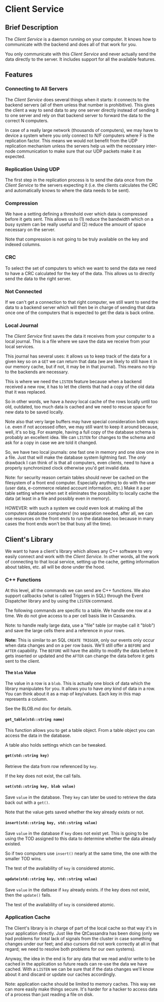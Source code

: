 
# Client Service

## Brief Description

The _Client Service_ is a daemon running on your computer. It knows how to
communicate with the backend and does all of that work for you.

You only communicate with this _Client Service_ and never actually send
the data directly to the server. It includes support for all the available
features.

## Features

### Connecting to All Servers

The _Client Service_ does several things when it starts: it connects to
the backend servers (all of them unless that number is prohibitive). This
gives the client a way to send data to any one server directly instead
of sending it to one server and rely on that backend server to forward
the data to the correct N computers.

In case of a really large network (thousands of computers), we may have
to device a system where you only connect to N/F computers where F is
the replication factor. This means we would not benefit from the UDP
replication mechanism unless the servers help us with the necessary
inter-node communication to make sure that our UDP packets make it as
expected.

### Replication Using UDP

The first step in the replication process is to send the data once from
the _Client Service_ to the servers expecting it (i.e. the clients
calculates the CRC and automatically knows to where the data needs to
be sent).

### Compression

We have a setting defining a threshold over which data is compressed before
it gets sent. This allows us to (1) reduce the bandwidth which on a busy
system can be really useful and (2) reduce the amount of space necessary
on the server.

Note that compression is not going to be truly available on the key and
indexed columns.

### CRC

To select the set of computers to which we want to send the data we need
to have a CRC calculated for the key of the data. This allows us to
directly send the data to the right server.

### Not Connected

If we can't get a connection to that right computer, we still want to
send the data to a backend server which will then be in charge of sending
that data once one of the computers that is expected to get the data is
back online.

### Local Journal

The _Client Service_ first saves the data it receives from your computer
to a local journal. This is a file where we save the data we receive from
your local services.

This journal has several uses: it allows us to keep track of the data
for a given key so on a `GET` we can return that data (we are likely to
still have it in our memory cache, but if not, it may be in that journal).
This means no trip to the backends are necessary.

This is where we need the `LISTEN` feature because when a backend received
a new row, it has to let the clients that had a copy of the old data that
it was replaced.

So in other words, we have a _heavy_ local cache of the rows locally until
too old, outdated, too much data is cached and we need to rescue space for
new data to be saved locally.

Note also that very large buffers may have special consideration both
ways: i.e. even if not accessed often, we may still want to keep it around
because, well, it's so big. For example, having a full copy of the database
schema is probably an excellent idea. We can `LISTEN` for changes to the
schema and ask for a copy in case we are told it changed.

So, we have two local journals: one fast one in memory and one slow one
in a file. Just that will make the database system lightning fast. The _only_
drawback I can think of is that all computers, even clients, need to have
a properly synchronized clock otherwise you'd get invalid data.

Note: for security reason certain tables should never be cached on the
filesystem of a front end computer. Especially anything to do with the
user (user data, e-commerce related account information, etc.) Make it
a per table setting where when set it eliminates the possibility to
locally cache the data (at least in a file and possibly even in memory).

HOWEVER: with such a system we could even look at making all the computers
database computers! (no separation needed, after all, we can use resources
on the front ends to run the database too because in many cases the front
ends won't be that busy all the time).

## Client's Library

We want to have a client's library which allows any C++ software to
very easily connect and work with the _Client Service_. In other words,
all the work of connecting to that local service, setting up the cache,
getting information about tables, etc. all will be done under the hood.

### C++ Functions

At this level, all the commands we can send are C++ functions. We also
support callbacks (what is called Triggers in SQL) through the Event
Dispatcher library and by using the `LISTEN` command.

The following commands are specific to a table. We handle one row at
a time. We do not give access to a per cell basis like in Cassandra.

Note: to handle really large data, use a "file" table (or maybe call
it "blob") and save the large cells there and a reference in your
rows.

**Note:** This is similar to an SQL `CREATE TRIGGER`, only our events
only occur when data changes and on a per row basis. We'll still offer
a `BEFORE` and `AFTER` capability. The `BEFORE` will have the ability
to modify the data before it gets inserted or updated and the `AFTER`
can change the data before it gets sent to the client.

#### The `blob` Value

The value in a row is a `blob`. This is actually one block of data
which the library manipulates for you. It allows you to have _any_
kind of data in a row. You can think about it as a map of key/values.
Each key in this map represents a column.

See the BLOB.md doc for details.

#### `get_table(std::string name)`

This function allows you to get a table object. From a table object
you can access the data in the database.

A table also holds settings which can be tweaked.

#### `get(std::string key)`

Retrieve the data from row referenced by `key`.

If the key does not exist, the call fails.

#### `set(std::string key, blob value)`

Save `value` in the database. They `key` can later be used to retrieve
the data back out with a `get()`.

Note that the value gets saved whether the key already exists or not.

#### `insert(std::string key, std::string value)`

Save `value` in the database if `key` does not exist yet. This is going
to be using the TOD assigned to this data to determine whether the data
already existed.

So if two computers use `insert()` nearly at the same time, the one with
the smaller TOD wins.

The test of the availability of `key` is considered atomic.

#### `update(std::string key, std::string value)`

Save `value` in the datbase if `key` already exists. if the key does not
exist, then the `update()` fails.

The test of the availability of `key` is considered atomic.

### Application Cache

The Client's library is in charge of part of the local cache so that way
it's in your application directly. Just like the QtCassandra has been
doing (only we had problems for total lack of signals from the
cluster in case something changes under our feet; and also cursors did
not work correctly at all in that regard; we need to resolve both problems
for our own systems).

Anyway, the idea in the end is for any data that we read and/or write to
be cached in the application so future reads can re-use the data we have
cached. With a `LISTEN` we can be sure that if the data changes we'll
know about it and discard or update our caches accordingly.

Note: application cache should be limited to memory caches. This way we
can more easily make things secure. It's harder for a hacker to access
data of a process than just reading a file on disk.



